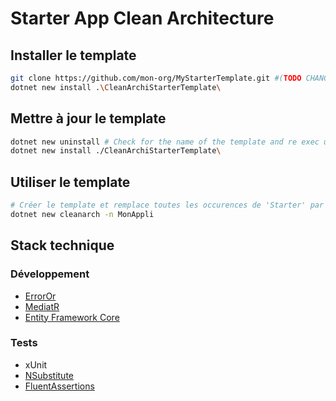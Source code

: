 # Starter App Clean Architecture

## Installer le template

```bash
git clone https://github.com/mon-org/MyStarterTemplate.git #(TODO CHANGE TO REAL REPO)
dotnet new install .\CleanArchiStarterTemplate\
```

## Mettre à jour le template

```bash
dotnet new uninstall # Check for the name of the template and re exec uninstall with it
dotnet new install ./CleanArchiStarterTemplate\
```

## Utiliser le template

```bash
# Créer le template et remplace toutes les occurences de 'Starter' par 'MonAppli'
dotnet new cleanarch -n MonAppli
```

## Stack technique

### Développement

- [ErrorOr](https://github.com/amantinband/error-or)
- [MediatR](https://github.com/jbogard/MediatR)
- [Entity Framework Core](https://learn.microsoft.com/en-us/ef/core/)

### Tests

- xUnit
- [NSubstitute](https://nsubstitute.github.io/)
- [FluentAssertions](https://fluentassertions.com/)
